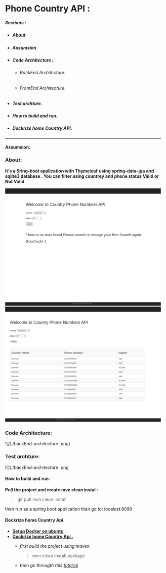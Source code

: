 
 
# Phone Country API :
##### Sections :   
  * ##### About 
  * ##### Assumsion 
  * ##### Code Architecture : 
    * ###### BackEnd Architecture.  
    * ###### FrontEnd Architecture. 
 * ##### Test archture.  
 * ##### How to build  and run.
 * ##### Dockrize home Country API.
---

#### Assumsion:
### About: 
 **It's a Sring-boot application with Thymeleaf** 
**using spring-data-jpa and sqlite3 database  . You can filter using countrey and phone status Valid or Not Valid**

![](./onload-screenshoot.png)
 ![](./afterSearch-screenshoot.png)
### Code Architecture: 
![](./backEnd-architecture .png)
### Test archture: 
![](./backEnd-architecture .png
#### How to build  and run:  
**Pull the project and create mvn clean instal :** 
  > git pull <repoURL> 
  > mvn clean install 
  
  then run as a spring boot application then go to:
  localost:8090
  
#### Dockrize home Country Api:  
* **[Setup Docker on ubuntu](https://phoenixnap.com/kb/how-to-install-docker-on-ubuntu-18-04)** 
* **[Dockrize home Country Api .](https://medium.com./@wkrzywiec/how-to-put-your-java-application-into-docker-container-5e0a02acdd6b)**
    * *first build the project using maven* 
         > mvn clean install package 

    * *then go througth this [tutorial](https://medium.com./@wkrzywiec/how-to-put-your-java-application-into-docker-container-5e0a02acdd6b)* 

 

 

